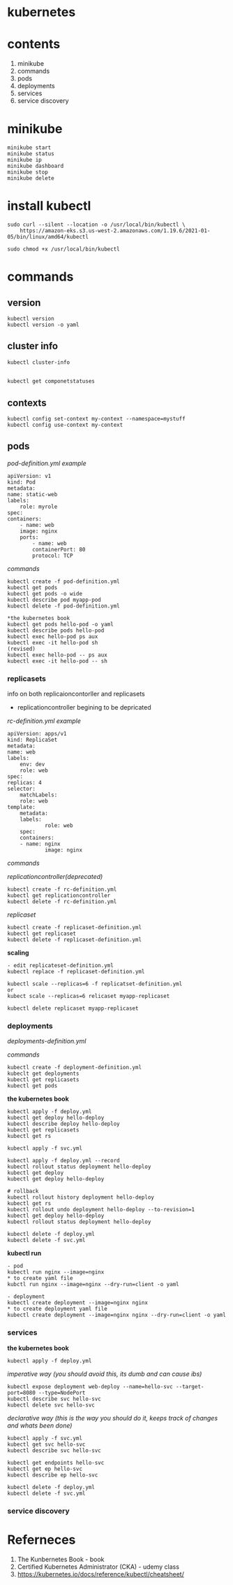 # kubernetes 

# contents
1. minikube
2. commands
3. pods
4. deployments
5. services
6. service discovery

# minikube
    minikube start
    minikube status
    minikube ip
    minikube dashboard
    minikube stop
    minikube delete

# install kubectl

    sudo curl --silent --location -o /usr/local/bin/kubectl \
        https://amazon-eks.s3.us-west-2.amazonaws.com/1.19.6/2021-01-05/bin/linux/amd64/kubectl

    sudo chmod +x /usr/local/bin/kubectl


# commands

## version
    kubectl version
    kubectl version -o yaml

## cluster info
    kubectl cluster-info

## 
    kubectl get componetstatuses

## contexts
    kubectl config set-context my-context --namespace=mystuff
    kubectl config use-context my-context

## pods
_pod-definition.yml example_
    
    apiVersion: v1
    kind: Pod
    metadata:
    name: static-web
    labels:
        role: myrole
    spec:
    containers:
        - name: web
        image: nginx
        ports:
            - name: web
            containerPort: 80
            protocol: TCP

_commands_
    
    kubectl create -f pod-definition.yml
    kubectl get pods
    kubectl get pods -o wide
    kubectl describe pod myapp-pod
    kubectl delete -f pod-definition.yml

    *the kubernetes book
    kubectl get pods hello-pod -o yaml
    kubectl describe pods hello-pod
    kubectl exec hello-pod ps aux
    kubectl exec -it hello-pod sh
    (revised)
    kubectl exec hello-pod -- ps aux
    kubectl exec -it hello-pod -- sh
     
### replicasets

info on both replicaioncontorller and replicasets

* replicationcontroller begining to be depricated

_rc-definition.yml example_
    
    apiVersion: apps/v1
    kind: ReplicaSet
    metadata:
    name: web
    labels:
        env: dev
        role: web
    spec:
    replicas: 4
    selector:
        matchLabels:
        role: web
    template:
        metadata:
        labels:
                role: web
        spec:
        containers:
        - name: nginx
                image: nginx

_commands_

_replicationcontroller(deprecated)_
    
    kubectl create -f rc-definition.yml
    kubectl get replicationcontroller
    kubectl delete -f rc-definition.yml

_replicaset_
    
    kubectl create -f replicaset-definition.yml
    kubectl get replicaset 
    kubectl delete -f replicaset-definition.yml

__scaling__
    
    - edit replicateset-definition.yml
    kubectl replace -f replicaset-definition.yml

    kubectl scale --replicas=6 -f replicatset-definition.yml
    or
    kubect scale --replicas=6 relicaset myapp-replicaset
    
    kubectl delete replicaset myapp-replicaset

### deployments
_deployments-definition.yml_

_commands_

    kubectl create -f deployment-definition.yml
    kubeclt get deployments
    kubectl get replicasets
    kubectl get pods

__the kubernetes book__

    kubectl apply -f deploy.yml
    kubectl get deploy hello-deploy
    kubectl describe deploy hello-deploy
    kubectl get replicasets
    kubectl get rs      

    kubectl apply -f svc.yml

    kubectl apply -f deploy.yml --record
    kubectl rollout status deployment hello-deploy
    kubectl get deploy
    kubectl get deploy hello-deploy 

    # rollback 
    kubectl rollout history deployment hello-deploy
    kubectl get rs
    kubectl rollout undo deployment hello-deploy --to-revision=1
    kubectl get deploy hello-deploy
    kubectl rollout status deployment hello-deploy
    
    kubectl delete -f deploy.yml
    kubectl delete -f svc.yml

__kubectl run__

    - pod
    kubectl run nginx --image=nginx
    * to create yaml file
    kubctl run nginx --image=nginx --dry-run=client -o yaml

    - deployment
    kubectl create deployment --image=nginx nginx
    * to create deployment yaml file
    kubectl create deployment --image=nginx nginx --dry-run=client -o yaml

### services

__the kubernetes book__

    kubectl apply -f deploy.yml

_imperative way (you should avoid this, its dumb and can cause ibs)_
    
    kubectl expose deployment web-deploy --name=hello-svc --target-port=8080 --type=NodePort
    kubectl describe svc hello-svc
    kubectl delete svc hello-svc

_declarative way (this is the way you should do it, keeps track of changes and whats been done)_

    kubectl apply -f svc.yml
    kubectl get svc hello-svc
    kubectl describe svc hello-svc

    kubectl get endpoints hello-svc
    kubectl get ep hello-svc
    kubectl describe ep hello-svc

    kubectl delete -f deploy.yml
    kubectl delete -f svc.yml

### service discovery 


# Referneces
1. The Kunbernetes Book - book
2. Certified Kubernetes Administrator (CKA) - udemy class
3. https://kubernetes.io/docs/reference/kubectl/cheatsheet/  
